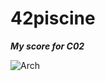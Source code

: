 # 42piscine
___My score for C02___

[<img align="left" alt="Arch" src="https://github.com/0xySan/42-Projects/blob/main/other/65SUCESS.gif" />](https://0xysan.xyz/)
